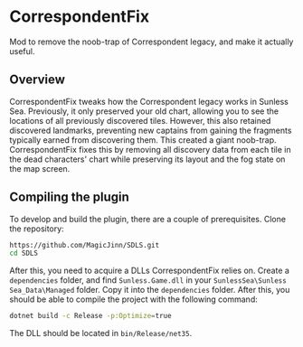 # CorrespondentFix

Mod to remove the noob-trap of Correspondent legacy, and make it actually useful.

## Overview

CorrespondentFix tweaks how the Correspondent legacy works in Sunless Sea. Previously, it only preserved your old chart, allowing you to see the locations of all previously discovered tiles. However, this also retained discovered landmarks, preventing new captains from gaining the fragments typically earned from discovering them. This created a giant noob-trap. CorrespondentFix fixes this by removing all discovery data from each tile in the dead characters' chart while preserving its layout and the fog state on the map screen.

## **Compiling the plugin**

To develop and build the plugin, there are a couple of prerequisites. Clone the repository:

```bash
https://github.com/MagicJinn/SDLS.git
cd SDLS
```

After this, you need to acquire a DLLs CorrespondentFix relies on. Create a `dependencies` folder, and find `Sunless.Game.dll` in your `SunlessSea\Sunless Sea_Data\Managed` folder. Copy it into the `dependencies` folder. After this, you should be able to compile the project with the following command:

```bash
dotnet build -c Release -p:Optimize=true
```

The DLL should be located in `bin/Release/net35`.
